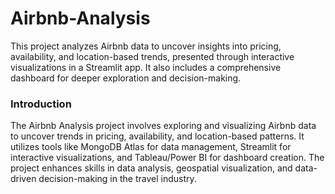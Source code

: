# Airbnb-Analysis
This project analyzes Airbnb data to uncover insights into pricing, availability, and location-based trends, presented through interactive visualizations in a Streamlit app. It also includes a comprehensive dashboard for deeper exploration and decision-making.
### Introduction

The Airbnb Analysis project involves exploring and visualizing Airbnb data to uncover trends in pricing, availability, and location-based patterns. It utilizes tools like MongoDB Atlas for data management, Streamlit for interactive visualizations, and Tableau/Power BI for dashboard creation. The project enhances skills in data analysis, geospatial visualization, and data-driven decision-making in the travel industry.
